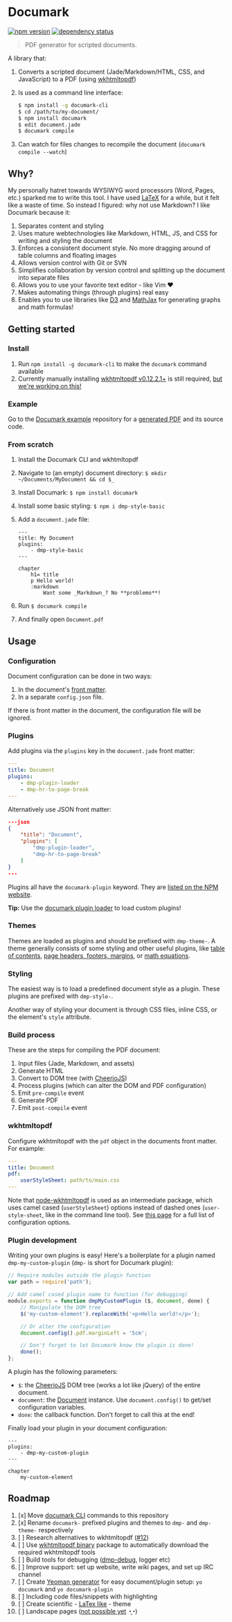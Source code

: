 # Documark

[![npm version](https://badge.fury.io/js/documark.svg)](http://badge.fury.io/js/documark)
[![dependency status](https://david-dm.org/documark/documark.svg)](https://david-dm.org/documark)

> PDF generator for scripted documents.

A library that:

1. Converts a scripted document (Jade/Markdown/HTML, CSS, and JavaScript) to a PDF (using [wkhtmltopdf][wkhtmltopdf])
2. Is used as a command line interface:

	```bash
	$ npm install -g documark-cli
	$ cd /path/to/my-document/
	$ npm install documark
	$ edit document.jade
	$ documark compile
	```

3. Can watch for files changes to recompile the document (`documark compile --watch`)

## Why?

My personally hatret towards WYSIWYG word processors (Word, Pages, etc.) sparked me to write this tool. I have used [LaTeX][latex] for a while, but it felt like a waste of time. So instead I figured: why not use Markdown? I like Documark because it:

1. Separates content and styling
2. Uses mature webtechnologies like Markdown, HTML, JS, and CSS for writing and styling the document
3. Enforces a consistent document style. No more dragging around of table columns and floating images
4. Allows version control with Git or SVN
5. Simplifies collaboration by version control and splitting up the document into separate files
6. Allows you to use your favorite text editor - like Vim ❤
7. Makes automating things (through plugins) real easy
8. Enables you to use libraries like [D3][d3] and [MathJax][mathjax] for generating graphs and math formulas!

## Getting started

### Install

1. Run `npm install -g documark-cli` to make the `documark` command available
2. Currently manually installing [wkhtmltopdf v0.12.2.1+][wkhtmltopdf-install] is still required, [but we're working on this!][roadmap]

### Example

Go to the [Documark example][documark-example] repository for a [generated PDF][documark-example-pdf] and its source code.

### From scratch

1. Install the Documark CLI and wkhtmltopdf
2. Navigate to (an empty) document directory: `$ mkdir ~/Documents/MyDocument && cd $_`
3. Install Documark: `$ npm install documark`
4. Install some basic styling: `$ npm i dmp-style-basic`
5. Add a `document.jade` file:

	```jade
	---
	title: My Document
	plugins:
		- dmp-style-basic
	---

	chapter
		h1= title
		p Hello world!
		:markdown
			Want some _Markdown_? No **problemo**!
	```

6. Run `$ documark compile`
7. And finally open `Document.pdf`

## Usage

### Configuration

Document configuration can be done in two ways:

1. In the document's [front matter][front-matter].
2. In a separate `config.json` file.

If there is front matter in the document, the configuration file will be ignored.

### Plugins

Add plugins via the `plugins` key in the `document.jade` front matter:

```yaml
---
title: Document
plugins:
	- dmp-plugin-loader
	- dmp-hr-to-page-break
---
```

Alternatively use JSON front matter:

```json
---json
{
	"title": "Document",
	"plugins": [
		"dmp-plugin-loader",
		"dmp-hr-to-page-break"
	]
}
---
```

Plugins all have the `documark-plugin` keyword. They are [listed on the NPM website][documark-plugins].

__Tip:__ Use the [documark plugin loader][dmp-plugin-loader] to load custom plugins!

### Themes

Themes are loaded as plugins and should be prefixed with `dmp-theme-`. A theme generally consists of some styling and other useful plugins, like [table of contents][dmp-table-of-contents], [page headers, footers, margins][dmp-page-meta], or [math equations][dmp-math].

### Styling

The easiest way is to load a predefined document style as a plugin. These plugins are prefixed with `dmp-style-`.

Another way of styling your document is through CSS files, inline CSS, or the element's `style` attribute.

### Build process

These are the steps for compiling the PDF document:

1. Input files (Jade, Markdown, and assets)
2. Generate HTML
3. Convert to DOM tree (with [CheerioJS][cheeriojs])
4. Process plugins (which can alter the DOM and PDF configuration)
5. Emit `pre-compile` event
6. Generate PDF
7. Emit `post-compile` event

### wkhtmltopdf

Configure wkhtmltopdf with the `pdf` object in the documents front matter. For example:

```yaml
---
title: Document
pdf:
	userStyleSheet: path/to/main.css
---
```

Note that [node-wkhtmltopdf][node-wkhtmltopdf] is used as an intermediate package, which uses camel cased (`userStyleSheet`) options instead of dashed ones (`user-style-sheet`, like in the command line tool). See [this page][wkhtmltopdf-options] for a full list of configuration options.

### Plugin development

Writing your own plugins is easy! Here's a boilerplate for a plugin named `dmp-my-custom-plugin` (`dmp-` is short for Documark plugin):

```js
// Require modules outside the plugin function
var path = require('path');

// Add camel cased plugin name to function (for debugging)
module.exports = function dmpMyCustomPlugin ($, document, done) {
	// Manipulate the DOM tree
	$('my-custom-element').replaceWith('<p>Hello world!</p>');

	// Or alter the configuration
	document.config().pdf.marginLeft = '5cm';

	// Don't forget to let Documark know the plugin is done!
	done();
};
```

A plugin has the following parameters:

- `$`: the [CheerioJS][cheeriojs] DOM tree (works a lot like jQuery) of the entire document.
- `document`: the [Document][lib-document] instance. Use `document.config()` to get/set configuration variables.
- `done`: the callback function. Don't forget to call this at the end!

Finally load your plugin in your document configuration:

```jade
---
plugins:
	- dmp-my-custom-plugin
---

chapter
	my-custom-element
```

## Roadmap

1. [x] Move [documark CLI][documark-cli] commands to this repository
1. [x] Rename `documark-` prefixed plugins and themes to `dmp-` and `dmp-theme-` respectively
1. [ ] Research alternatives to wkhtmltopdf ([#12][issue-12])
1. [ ] Use [wkhtmltopdf binary][wkhtmltopdf-binary] package to automatically download the required wkhtmltopdf tools
1. [ ] Build tools for debugging ([dmp-debug][dmp-debug], logger etc)
1. [ ] Improve support: set up website, write wiki pages, and set up IRC channel
1. [ ] Create [Yeoman generator][yeoman-generator] for easy document/plugin setup: `yo documark` and `yo documark-plugin`
1. [ ] Including code files/snippets with highlighting
1. [ ] Create scientific - [LaTex like][latex-theme] - theme
1. [ ] Landscape pages ([not possible yet][wkhtmltopdf-page-options-issue] ◔̯◔)

[wkhtmltopdf]: http://wkhtmltopdf.org/
[roadmap]: #user-content-roadmap
[jade]: http://jade-lang.com/
[markdown]: http://daringfireball.net/projects/markdown/syntax
[latex]: http://www.latex-project.org/
[documark-cli]: https://www.npmjs.com/package/documark-cli
[documark-example]: https://github.com/documark/documark-example
[documark-example-pdf]: https://github.com/documark/documark-example/blob/master/Example.pdf
[d3]: https://github.com/mbostock/d3/wiki/Gallery
[mathjax]: https://www.mathjax.org/
[wkhtmltopdf-install]: http://wkhtmltopdf.org/downloads.html
[dmp-table-of-contents]: https://www.npmjs.com/package/dmp-table-of-contents
[dmp-page-meta]: https://www.npmjs.com/package/dmp-page-meta
[dmp-math]: https://www.npmjs.com/package/dmp-math
[cheeriojs]: https://www.npmjs.com/package/cheerio
[front-matter]: https://github.com/jonschlinkert/gray-matter
[dmp-plugin-loader]: https://www.npmjs.com/package/dmp-plugin-loader
[lib-document]: https://github.com/documark/documark/blob/master/lib/document.js
[documark-plugins]: https://www.npmjs.com/browse/keyword/documark-plugin
[node-wkhtmltopdf]: https://www.npmjs.com/package/wkhtmltopdf
[wkhtmltopdf-options]: http://wkhtmltopdf.org/usage/wkhtmltopdf.txt
[issue-12]: https://github.com/documark/documark/issues/12
[wkhtmltopdf-binary]: https://www.npmjs.com/package/wkhtmltopdf-binary
[yeoman-generator]: https://www.npmjs.com/package/yo
[dmp-debug]: https://www.npmjs.com/package/dmp-debug
[latex-theme]: https://www.sharelatex.com/templates/thesis/norwegian-university-of-science-and-technology
[wkhtmltopdf-page-options-issue]: https://github.com/wkhtmltopdf/wkhtmltopdf/issues/2233
